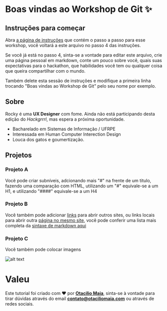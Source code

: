 # Boas vindas ao Workshop de Git ✨

## Instruções para começar

Abra [a página de instruções](/INSTRUCTIONS.md) que contém o passo a passo para esse workshop, você voltará a este arquivo no passo 4 das instruções.

Se você já está no passo 4, sinta-se a vontade para editar este arquivo, crie uma página pessoal em markdown, conte um pouco sobre você, quais suas expectativas para o hackathon, que habilidades você tem ou qualquer coisa que queira compartilhar com o mundo.

Também delete esta sessão de instruções e modifique a primeira linha trocando "Boas vindas ao Workshop de Git" pelo seu nome por exemplo.

## Sobre

Rocky é uma **UX Designer** com fome. Ainda não está participando desta edição do *Hackgrrrl*, mas espera a próxima oportunidade.

- Bacharelado em Sistemas de Informação / UFRPE
- Interessada em Human Computer Interection Design
- Louca dos gatos e goumertização.

## Projetos

### Projeto A

Você pode criar subníveis, adcionando mais "#" na frente de um titulo, fazendo uma comparação com HTML, utilizando um "#" equivale-se a um H1, e utilizando "####" equivale-se a um H4

### Projeto B

Você também pode adicionar [links](https://github.com/hackgrrrl) para abrir outros sites, ou links locais para abrir outra [página no mesmo site](/INSTRUCTIONS.md), você pode conferir uma lista mais completa da [sintaxe de markdown aqui](https://guides.github.com/pdfs/markdown-cheatsheet-online.pdf)

### Projeto C

Você também pode colocar imagens 

![alt text](assets\images\grumpycat\"Pudim")

# Valeu

Este tutorial foi criado com ❤️ por [**Otacilio Maia**](otaciliomaia.com), sinta-se à vontade para tirar dúvidas através do email **contato@otaciliomaia.com** ou através de redes sociais.
